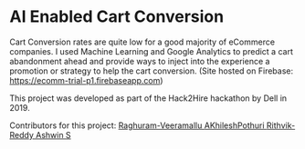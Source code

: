 # AI Enabled Cart Conversion

Cart Conversion rates are quite low for a good majority of eCommerce companies. I used Machine Learning and Google Analytics to predict a cart abandonment ahead and provide ways to inject into the experience a promotion or strategy to help the cart conversion. (Site hosted on Firebase: https://ecomm-trial-p1.firebaseapp.com)

This project was developed as part of the Hack2Hire hackathon by Dell in 2019.

Contributors for this project:
<a href="https://github.com/Raghuram-Veeramallu">Raghuram-Veeramallu
<a href="https://github.com/AKhileshPothuri">AKhileshPothuri
<a href="https://github.com/Rithvik-Reddy">Rithvik-Reddy
Ashwin S

